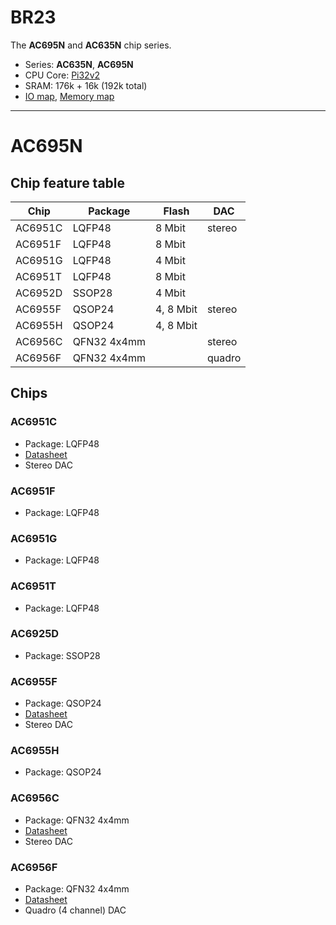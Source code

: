 # BR23

The **AC695N** and **AC635N** chip series.

- Series: **AC635N**, **AC695N**
- CPU Core: [Pi32v2](../../cpu/index.md#pi32)
- SRAM: 176k + 16k (192k total)
- [IO map](iomap.md), [Memory map](memmap.md)

--------------------------------------------------------------------------------
# AC695N

## Chip feature table

| Chip    | Package     | Flash     | DAC    |
|---------|-------------|-----------|--------|
| AC6951C | LQFP48      | 8 Mbit    | stereo |
| AC6951F | LQFP48      | 8 Mbit    |        |
| AC6951G | LQFP48      | 4 Mbit    |        |
| AC6951T | LQFP48      | 8 Mbit    |        |
| AC6952D | SSOP28      | 4 Mbit    |        |
| AC6955F | QSOP24      | 4, 8 Mbit | stereo |
| AC6955H | QSOP24      | 4, 8 Mbit |        |
| AC6956C | QFN32 4x4mm |           | stereo |
| AC6956F | QFN32 4x4mm |           | quadro |

## Chips

### AC6951C

- Package: LQFP48
- [Datasheet](http://www.lenzetech.com/public/store/pdf/jsggs/AC6951C%C2%A0Datasheet%C2%A0V1.3.pdf)
- Stereo DAC

### AC6951F

- Package: LQFP48

### AC6951G

- Package: LQFP48

### AC6951T

- Package: LQFP48

### AC6925D

- Package: SSOP28

### AC6955F

- Package: QSOP24
- [Datasheet](http://www.lenzetech.com/public/store/pdf/jsggs/AC6955F%C2%A0Datasheet%C2%A0V1.1.pdf)
- Stereo DAC

### AC6955H

- Package: QSOP24

### AC6956C

- Package: QFN32 4x4mm
- [Datasheet](http://www.lenzetech.com/public/store/pdf/jsggs/AC6956C%20Datasheet%20V1.1.pdf)
- Stereo DAC

### AC6956F

- Package: QFN32 4x4mm
- [Datasheet](https://www.lenzetech.com/public/store/pdf/jsggs/AC6956F%20Datasheet%20V1.2.pdf)
- Quadro (4 channel) DAC
